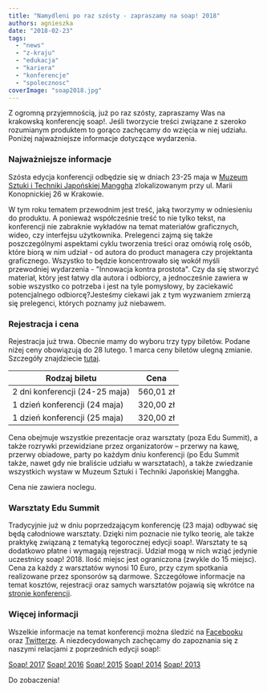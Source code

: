 ```yaml
---
title: "Namydleni po raz szósty - zapraszamy na soap! 2018"
authors: agnieszka
date: "2018-02-23"
tags:
  - "news"
  - "z-kraju"
  - "edukacja"
  - "kariera"
  - "konferencje"
  - "spolecznosc"
coverImage: "soap2018.jpg"
---
```


Z ogromną przyjemnością, już po raz szósty, zapraszamy Was na krakowską
konferencję soap!. Jeśli tworzycie treści związane z szeroko rozumianym
produktem to gorąco zachęcamy do wzięcia w niej udziału. Poniżej najważniejsze
informacje dotyczące wydarzenia.

### Najważniejsze informacje

Szósta edycja konferencji odbędzie się w dniach 23-25 maja w
[Muzeum Sztuki i Techniki Japońskiej Manggha](http://manggha.pl/) zlokalizowanym
przy ul. Marii Konopnickiej 26 w Krakowie.

W tym roku tematem przewodnim jest treść, jaką tworzymy w odniesieniu do
produktu. A ponieważ współcześnie treść to nie tylko tekst, na konferencji nie
zabraknie wykładów na temat materiałów graficznych, wideo, czy interfejsu
użytkownika. Prelegenci zajmą się także poszczególnymi aspektami cyklu tworzenia
treści oraz omówią rolę osób, które biorą w nim udział - od autora do product
managera czy projektanta graficznego. Wszystko to będzie koncentrowało się wokół
myśli przewodniej wydarzenia - "Innowacja kontra prostota". Czy da się stworzyć
materiał, który jest łatwy dla autora i odbiorcy, a jednocześnie zawiera w sobie
wszystko co potrzeba i jest na tyle pomysłowy, by zaciekawić potencjalnego
odbiorcę?Jesteśmy ciekawi jak z tym wyzwaniem zmierzą się prelegenci, których
poznamy już niebawem.

### Rejestracja i cena

Rejestracja już trwa. Obecnie mamy do wyboru trzy typy biletów. Podane niżej
ceny obowiązują do 28 lutego. 1 marca ceny biletów ulegną zmianie. Szczegóły
znajdziecie [tutaj](https://soap-2018-the-best-content-conference.evenea.pl/).

| Rodzaj biletu                  | Cena      |
| ------------------------------ | --------- |
| 2 dni konferencji (24-25 maja) | 560,01 zł |
| 1 dzień konferencji (24 maja)  | 320,00 zł |
| 1 dzień konferencji (25 maja)  | 320,00 zł |

Cena obejmuje wszystkie prezentacje oraz warsztaty (poza Edu Summit), a także
rozrywki przewidziane przez organizatorów – przerwy na kawę, przerwy obiadowe,
party po każdym dniu konferencji (po Edu Summit także, nawet gdy nie braliście
udziału w warsztatach), a także zwiedzanie wszystkich wystaw w Muzeum Sztuki i
Techniki Japońskiej Manggha.

Cena nie zawiera noclegu.

### Warsztaty Edu Summit

Tradycyjnie już w dniu poprzedzającym konferencję (23 maja) odbywać się będą
całodniowe warsztaty. Dzięki nim poznacie nie tylko teorię, ale także praktykę
związaną z tematyką tegorocznej edycji soap!. Warsztaty te są dodatkowo płatne i
wymagają rejestracji. Udział mogą w nich wziąć jedynie uczestnicy soap! 2018.
Ilość miejsc jest ograniczona (zwykle do 15 miejsc). Cena za każdy z warsztatów
wynosi 10 Euro, przy czym spotkania realizowane przez sponsorów są darmowe.
Szczegółowe informacje na temat kosztów, rejestracji oraz samych warsztatów
pojawią się wkrótce na [stronie konferencji](http://soapconf.com/).

### Więcej informacji

Wszelkie informacje na temat konferencji można śledzić na
[Facebooku](https://www.facebook.com/soapconf/)
oraz [Twitterze](https://twitter.com/soapconf). A niezdecydowanych zachęcamy do
zapoznania się z naszymi relacjami z poprzednich edycji soap!:

[Soap! 2017](http://techwriter.pl/soap-2017-juz-za-nami-relacja/)
[Soap! 2016](http://techwriter.pl/konferencja-soap-2016-podsumowanie/)
[Soap! 2015](http://techwriter.pl/soap-2015-opis-wybranych-prezentacji/)
[Soap! 2014](http://techwriter.pl/soap-2014-relacja-z-pierwszego-dnia/)
[Soap! 2013](http://techwriter.pl/soap-technical-communication-conference-relacja/)

Do zobaczenia!
